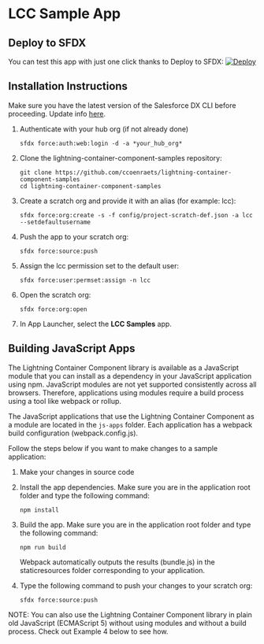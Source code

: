 # LCC Sample App

## Deploy to SFDX

You can test this app with just one click thanks to Deploy to SFDX:
[![Deploy](https://deploy-to-sfdx.com/dist/assets/images/DeployToSFDX.svg)](https://deploy-to-sfdx.com)

## Installation Instructions

Make sure you have the latest version of the Salesforce DX CLI before proceeding. Update info [here](https://developer.salesforce.com/docs/atlas.en-us.sfdx_setup.meta/sfdx_setup/sfdx_setup_update_cli.htm).

1. Authenticate with your hub org (if not already done)
    ```
    sfdx force:auth:web:login -d -a *your_hub_org*
    ```

1. Clone the lightning-container-component-samples repository:
    ```
    git clone https://github.com/ccoenraets/lightning-container-component-samples
    cd lightning-container-component-samples
    ```

1. Create a scratch org and provide it with an alias (for example: lcc):
    ```
    sfdx force:org:create -s -f config/project-scratch-def.json -a lcc --setdefaultusername
    ```

1. Push the app to your scratch org:
    ```
    sfdx force:source:push
    ```

1. Assign the lcc permission set to the default user:
    ```
    sfdx force:user:permset:assign -n lcc
    ```

1. Open the scratch org:
    ```
    sfdx force:org:open
    ```

1. In App Launcher, select the **LCC Samples** app.


## Building JavaScript Apps

The Lightning Container Component library is available as a JavaScript module that you can install as a dependency in your JavaScript application using npm. JavaScript modules are not yet supported consistently across all browsers. Therefore, applications using modules require a build process using a tool like webpack or rollup.

The JavaScript applications that use the Lightning Container Component as a module are located in the ```js-apps``` folder. Each application has a webpack build configuration (webpack.config.js).

Follow the steps below if you want to make changes to a sample application:

1. Make your changes in source code

2. Install the app dependencies. Make sure you are in the application root folder and type the following command:

    ```
    npm install
    ```

2. Build the app. Make sure you are in the application root folder and type the following command:

    ```
    npm run build
    ```

    Webpack automatically outputs the results (bundle.js) in the staticresources folder corresponding to your application.

3. Type the following command to push your changes to your scratch org:

    ```
    sfdx force:source:push
    ```

NOTE: You can also use the Lightning Container Component library in plain old JavaScript (ECMAScript 5) without using modules and without a build process. Check out Example 4 below to see how.
